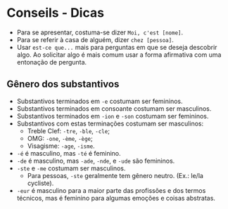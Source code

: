 # Conseils - Dicas

-   Para se apresentar, costuma-se dizer `Moi, c'est [nome]`.
-   Para se referir à casa de alguém, dizer `chez [pessoa]`.
-   Usar `est-ce que...` mais para perguntas em que se deseja descobrir algo. Ao solicitar algo é mais comum usar a forma afirmativa com uma entonação de pergunta.

## Gênero dos substantivos

-   Substantivos terminados em `-e` costumam ser femininos.
-   Substantivos terminados em consoante costumam ser masculinos.
-   Substantivos terminados em `-ion` e `-son` costumam ser femininos.
-   Substantivos com estas terminações costumam ser masculinos:
    -   Treble Clef: `-tre`, `-ble`, `-cle`;
    -   OMG: `-one`, `-ème`, `-ège`;
    -   Visagisme: `-age`, `-isme`.
-   `-é` é masculino, mas `-té` é feminino.
-   `-de` é masculino, mas `-ade`, `-nde`, e `-ude` são femininos.
-   `-ste` e `-me` costumam ser masculinos.
    -   Para pessoas, `-ste` geralmente tem gênero neutro. (Ex.: le/la cycliste).
-   `-eur` é masculino para a maior parte das profissões e dos termos técnicos, mas é feminino para algumas emoções e coisas abstratas.
